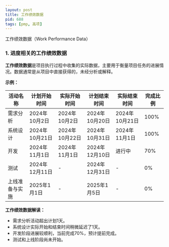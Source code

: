 ```yaml
---
layout: post
title: 工作绩效数据
pid: 688
tags: [pmp, 高项]
---
```


工作绩效数据（Work Performance Data）

### 1. **进度相关的工作绩效数据**

**工作绩效数据**是项目执行过程中收集的实际数据，主要用于衡量项目任务的进展情况。数据通常是从项目中直接获得的，未经分析或解释。

**示例：**

| 活动名称       | 计划开始时间   | 实际开始时间   | 计划结束时间   | 实际结束时间   | 完成比例 |
| -------------- | -------------- | -------------- | -------------- | -------------- | -------- |
| 需求分析       | 2024年10月2日  | 2024年10月2日  | 2024年10月20日 | 2024年10月21日 | 100%     |
| 系统设计       | 2024年10月21日 | 2024年10月22日 | 2024年10月31日 | 2024年11月1日  | 100%     |
| 开发           | 2024年11月1日  | 2024年11月1日  | 2024年12月10日 | 进行中         | 70%      |
| 测试           | 2024年12月11日 | -              | 2024年12月31日 | -              | 0%       |
| 上线准备与实施 | 2025年1月1日   | -              | 2025年1月5日   | -              | 0%       |

**工作绩效数据解读：**

- 需求分析活动超出计划1天。
- 系统设计实际开始和结束时间稍微延迟了1天。
- 开发阶段进展较顺利，当前完成70%，预计提前完成。
- 测试和上线阶段尚未开始。
